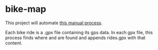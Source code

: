 # bike-map

This project will automate [this manual process](https://github.com/mjnouri/biking-gps-map/blob/master/how%20to%20create%20annual%20trail%20map.txt).

Each bike ride is a .gpx file containing its gps data.
In each gpx file, this process finds where <trk> and </trk> are found and appends rides.gpx with that content.